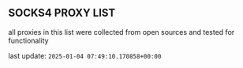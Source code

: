 ## SOCKS4 PROXY LIST

all proxies in this list were collected from open sources and tested for functionality

last update: `2025-01-04 07:49:10.170858+00:00`